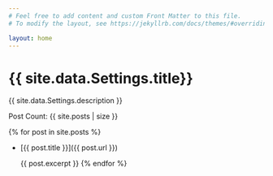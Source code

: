 ```yaml
---
# Feel free to add content and custom Front Matter to this file.
# To modify the layout, see https://jekyllrb.com/docs/themes/#overriding-theme-defaults

layout: home
---
```


<h1>
  {{ site.data.Settings.title}}
</h1>

<p>
  {{ site.data.Settings.description }}
</p>

<p>
Post Count: {{ site.posts | size }}
</p>

{% for post in site.posts %}
- [{{ post.title }}]({{ post.url }})

    {{ post.excerpt }}
{% endfor %}
